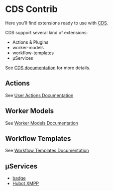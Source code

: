 # CDS Contrib

Here you'll find extensions ready to use with [CDS](https://github.com/ovh/cds).

CDS support several kind of extensions:

- Actions & Plugins
- worker-models
- workflow-templates
- µServices

See [CDS documentation](https://github.com/ovh/cds) for more details.

## Actions

See [User Actions Documentation](https://ovh.github.io/cds/docs/actions)

## Worker Models

See [Worker Models Documentation](https://ovh.github.io/cds/docs/concepts/worker-model/)

## Workflow Templates

See [Workflow Templates Documentation](https://ovh.github.io/cds/docs/concepts/template/)

## µServices

- [badge](https://github.com/ovh/cds/tree/master/contrib/uservices/badge)
- [Hubot XMPP](https://github.com/ovh/cds/tree/master/contrib/uservices/hubot-xmpp)
